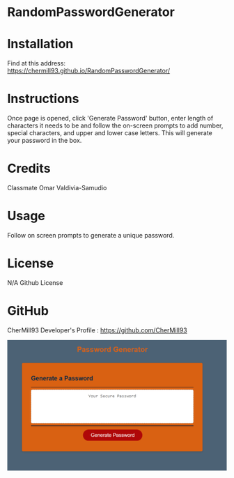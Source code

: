 # RandomPasswordGenerator

# Installation
Find at this address: https://chermill93.github.io/RandomPasswordGenerator/

# Instructions
Once page is opened, click 'Generate Password' button, enter length of characters it needs to be and follow the on-screen prompts to add number, special characters, and upper and lower case letters. This will generate your password in the box.

# Credits
Classmate Omar Valdivia-Samudio

# Usage
Follow on screen prompts to generate a unique password.

# License
N/A
Github License

# GitHub
CherMill93
Developer's Profile : https://github.com/CherMill93

![](2021-12-30-18-01-18.png)